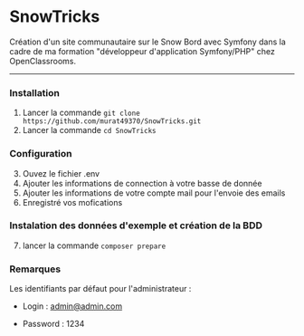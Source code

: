 # SnowTricks

Création d'un site communautaire sur le Snow Bord avec Symfony dans la cadre de ma formation "développeur d'application Symfony/PHP" chez OpenClassrooms.

-----------------

### Installation

1.  Lancer la commande `git clone https://github.com/murat49370/SnowTricks.git`
2.  Lancer la commande `cd SnowTricks`

### Configuration

3.  Ouvez le fichier .env
4.  Ajouter les informations de connection à votre basse de donnée
5.  Ajouter les informations de votre compte mail pour l'envoie des emails
6.  Enregistré vos mofications

### Instalation des données d'exemple et création de la BDD

7.  lancer la commande  `composer prepare`

### Remarques

Les identifiants par défaut pour l'administrateur :

- Login : admin@admin.com

- Password : 1234
